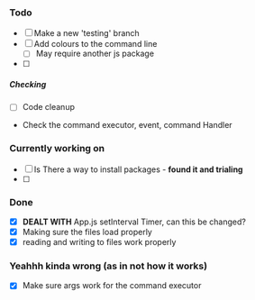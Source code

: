 ### Todo

- [ ] Make a new 'testing' branch
- [ ] Add colours to the command line
  - [ ] May require another js package
- [ ]

##### Checking

- [ ] Code cleanup

- Check the command executor, event, command Handler

### Currently working on

- [ ] Is There a way to install packages - **found it and trialing**
- [ ]

### Done

- [x] **DEALT WITH** App.js setInterval Timer, can this be changed?
- [x] Making sure the files load properly
- [x] reading and writing to files work properly

### Yeahhh kinda wrong (as in not how it works)

- [x] Make sure args work for the command executor
